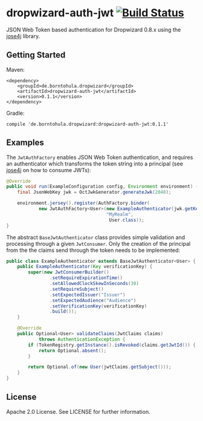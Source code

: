 # dropwizard-auth-jwt [![Build Status](https://travis-ci.org/andban/dropwizard-auth-jwt.svg?branch=v0.1.1)](https://travis-ci.org/andban/dropwizard-auth-jwt)

JSON Web Token based authentication for Dropwizard 0.8.x using the [jose4j](https://bitbucket.org/b_c/jose4j) library.


## Getting Started

Maven:

    <dependency>
        <groupId>de.borntohula.dropwizard</groupId>
        <artifactId>dropwizard-auth-jwt</artifactId>
        <version>0.1.1</version>
    </dependency>

Gradle:

    compile 'de.borntohula.dropwizard:dropwizard-auth-jwt:0.1.1'

## Examples

The `JwtAuthFactory` enables JSON Web Token authentication, and requires
an authenticator which transforms the token string into a principal
(see [jose4j](https://bitbucket.org/b_c/jose4j) on how to consume JWTs):

```java
@Override
public void run(ExampleConfiguration config, Environment environment) {
    final JsonWebKey jwk = OctJwkGenerator.generateJwk(2048);

    environment.jersey().register(AuthFactory.binder(
            new JwtAuthFactory<User>(new ExampleAuthenticator(jwk.getKey()),
                                     "MyRealm",
                                      User.class));
}
```

The abstract `BaseJwtAuthenticator` class provides simple validation and
processing through a given `JwtConsumer`. Only the creation
of the principal from the the claims send through the token needs
to be implemented:

```java
public class ExampleAuthenticator extends BaseJwtAuthenticator<User> {
    public ExampleAuthenticator(Key verificationKey) {
        super(new JwtConsumerBuilder()
                .setRequireExpirationTime()
                .setAllowedClockSkewInSeconds(30)
                .setRequireSubject()
                .setExpectedIssuer("Issuer")
                .setExpectedAudience("Audience")
                .setVerificationKey(verificationKey)
                .build());
    }

    @Override
    public Optional<User> validateClaims(JwtClaims claims)
            throws AuthenticationException {
        if (TokenRegistry.getInstance().isRevoked(claims.getJwtId()) {
            return Optional.absent();
        }

        return Optional.of(new User(jwtClaims.getSubject()));
    }
}
```

## License

Apache 2.0 License. See LICENSE for further information.
